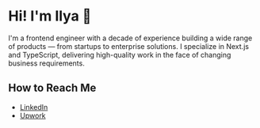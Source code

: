 # Hi! I'm Ilya 👋

I'm a frontend engineer with a decade of experience building a wide range of products — from startups to enterprise solutions. I specialize in Next.js and TypeScript, delivering high-quality work in the face of changing business requirements.

## How to Reach Me

* [LinkedIn](https://www.linkedin.com/in/iamursky/)
* [Upwork](https://www.upwork.com/freelancers/~01a612ca43b89af5d4)
